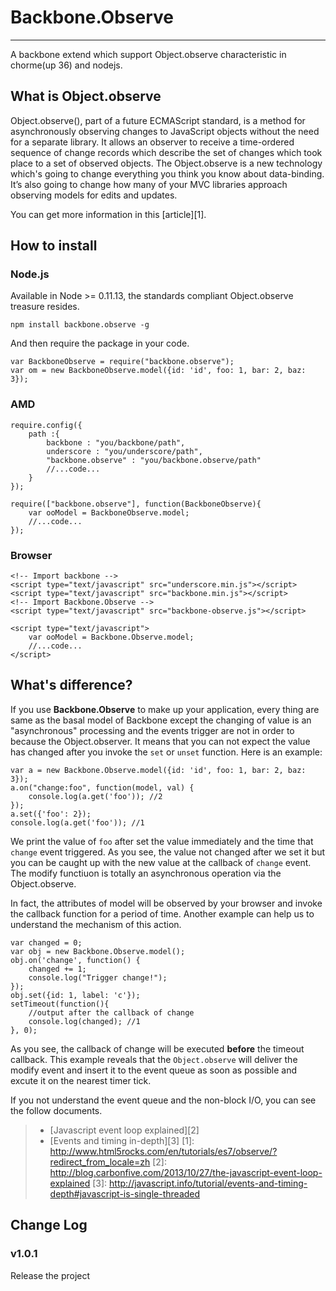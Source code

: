 # Backbone.Observe

------

A backbone extend which support Object.observe characteristic in chorme(up 36) and nodejs.

## What is Object.observe
Object.observe(), part of a future ECMAScript standard, is a method for asynchronously observing changes to JavaScript objects without the need for a separate library. It allows an observer to receive a time-ordered sequence of change records which describe the set of changes which took place to a set of observed objects.
The Object.observe is a new technology which's going to change everything you think you know about data-binding. It’s also going to change how many of your MVC libraries approach observing models for edits and updates.

You can get more information in this [article][1].

## How to install
### Node.js
Available in Node >= 0.11.13, the standards compliant Object.observe treasure resides.

    npm install backbone.observe -g

And then require the package in your code.

    var BackboneObserve = require("backbone.observe");
    var om = new BackboneObserve.model({id: 'id', foo: 1, bar: 2, baz: 3});

### AMD
    require.config({
        path :{
            backbone : "you/backbone/path",
            underscore : "you/underscore/path",
            "backbone.observe" : "you/backbone.observe/path"
            //...code...
        }
    });

    require(["backbone.observe"], function(BackboneObserve){
        var ooModel = BackboneObserve.model;
        //...code...
    });

### Browser
    <!-- Import backbone -->
    <script type="text/javascript" src="underscore.min.js"></script>
    <script type="text/javascript" src="backbone.min.js"></script>
    <!-- Import Backbone.Observe -->
    <script type="text/javascript" src="backbone-observe.js"></script>

    <script type="text/javascript">
        var ooModel = Backbone.Observe.model;
        //...code...
    </script>

## What's difference?
If you use **Backbone.Observe** to make up your application, every thing are same as the basal model of Backbone except the changing of value is an "asynchronous" processing and the events trigger are not in order to because the Object.observer. It means that you can not expect the value has changed after you invoke the `set` or `unset` function.
Here is an example:

    var a = new Backbone.Observe.model({id: 'id', foo: 1, bar: 2, baz: 3});
    a.on("change:foo", function(model, val) {
        console.log(a.get('foo')); //2
    });
    a.set({'foo': 2});
    console.log(a.get('foo')); //1

We print the value of `foo` after set the value immediately and the time that `change` event triggered. As you see, the value not changed after we set it but you can be caught up with the new value at the callback of `change` event.
The modify functiuon is totally an asynchronous operation via the Object.observe.

In fact, the attributes of model will be observed by your browser and invoke the callback function for a period of time.
Another example can help us to understand the mechanism of this action.

    var changed = 0;
    var obj = new Backbone.Observe.model();
    obj.on('change', function() {
        changed += 1;
        console.log("Trigger change!");
    });
    obj.set({id: 1, label: 'c'});
    setTimeout(function(){
        //output after the callback of change
        console.log(changed); //1
    }, 0);

As you see, the callback of change will be executed **before** the timeout callback. This example reveals that the `Object.observe` will deliver the modify event and insert it to the event queue as soon as possible and excute it on the nearest timer tick.

If you not understand the event queue and the non-block I/O, you can see the follow documents.
> * [Javascript event loop explained][2]
> * [Events and timing in-depth][3]
[1]: http://www.html5rocks.com/en/tutorials/es7/observe/?redirect_from_locale=zh
[2]: http://blog.carbonfive.com/2013/10/27/the-javascript-event-loop-explained
[3]: http://javascript.info/tutorial/events-and-timing-depth#javascript-is-single-threaded

## Change Log
### v1.0.1
Release the project
